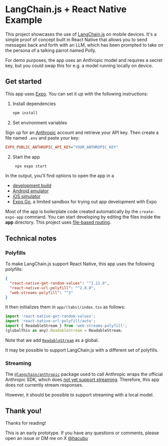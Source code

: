 # LangChain.js + React Native Example

This project showcases the use of [LangChain.js](https://github.com/langchain-ai/langchainjs/) on mobile devices. It's a simple proof of concept built in React Native that allows you to send messages back and forth with an LLM, which has been prompted to take on the persona of a talking parrot named Polly.

For demo purposes, the app uses an Anthropic model and requires a secret key, but you could swap this for e.g. a model running locally on device.

## Get started

This app uses [Expo](https://expo.dev). You can set it up with the following instructions:

1. Install dependencies

   ```bash
   npm install
   ```

2. Set environment variables

Sign up for an [Anthropic](https://console.anthropic.com/) account and retrieve your API key. Then create a file named `.env` and paste your key:

```ini
EXPO_PUBLIC_ANTHROPIC_API_KEY="YOUR_ANTHROPIC_KEY"
```

2. Start the app

   ```bash
    npx expo start
   ```

In the output, you'll find options to open the app in a

- [development build](https://docs.expo.dev/develop/development-builds/introduction/)
- [Android emulator](https://docs.expo.dev/workflow/android-studio-emulator/)
- [iOS simulator](https://docs.expo.dev/workflow/ios-simulator/)
- [Expo Go](https://expo.dev/go), a limited sandbox for trying out app development with Expo

Most of the app is boilerplate code created automatically by the `create-expo-app` command. You can start developing by editing the files inside the **app** directory. This project uses [file-based routing](https://docs.expo.dev/router/introduction).

## Technical notes

### Polyfills

To make LangChain.js support React Native, this app uses the following polyfills:

```json
{
  "react-native-get-random-values": "^1.11.0",
  "react-native-url-polyfill": "^2.0.0",
  "web-streams-polyfill": "^3" 
}
```

It then initializes them in `app/(tabs)/index.tsx` as follows:

```js
import 'react-native-get-random-values';
import 'react-native-url-polyfill/auto';
import { ReadableStream } from 'web-streams-polyfill';
(globalThis as any).ReadableStream = ReadableStream;
```

Note that we add [`ReadableStream`](https://developer.mozilla.org/en-US/docs/Web/API/ReadableStream) as a global.

It may be possible to support LangChain.js with a different set of polyfills.

### Streaming

The [`@langchain/anthropic`](https://www.npmjs.com/package/@langchain/anthropic) package used to call Anthropic wraps the official Anthropic SDK, which does [not yet support streaming](https://github.com/anthropics/anthropic-sdk-typescript?tab=readme-ov-file#requirements). Therefore, this app does not currently stream responses.

However, it should be possible to support streaming with a local model.

## Thank you!

Thanks for reading!

This is an early prototype. If you have any questions or comments, please open an issue or DM me on X [@hacubu](https://x.com/hacubu)
